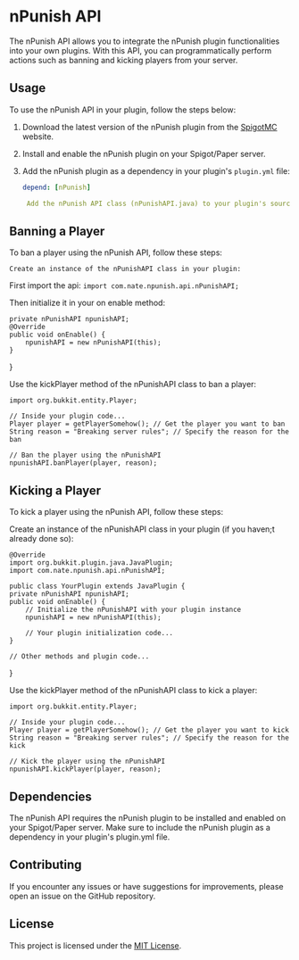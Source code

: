 # nPunish API

The nPunish API allows you to integrate the nPunish plugin functionalities into your own plugins. With this API, you can programmatically perform actions such as banning and kicking players from your server.

## Usage

To use the nPunish API in your plugin, follow the steps below:

1. Download the latest version of the nPunish plugin from the [SpigotMC](https://www.spigotmc.org/) website.
2. Install and enable the nPunish plugin on your Spigot/Paper server.
3. Add the nPunish plugin as a dependency in your plugin's `plugin.yml` file:

   ```yaml
   depend: [nPunish]

    Add the nPunish API class (nPunishAPI.java) to your plugin's source code. You can find the API class in this repository.

## Banning a Player

To ban a player using the nPunish API, follow these steps:

    Create an instance of the nPunishAPI class in your plugin:

First import the api:
`import com.nate.npunish.api.nPunishAPI;`

Then initialize it in your on enable method:

    private nPunishAPI npunishAPI;
    @Override
    public void onEnable() {
        npunishAPI = new nPunishAPI(this);
    }
}

Use the kickPlayer method of the nPunishAPI class to ban a player:


    import org.bukkit.entity.Player;

    // Inside your plugin code...
    Player player = getPlayerSomehow(); // Get the player you want to ban
    String reason = "Breaking server rules"; // Specify the reason for the ban

    // Ban the player using the nPunishAPI
    npunishAPI.banPlayer(player, reason);

## Kicking a Player

To kick a player using the nPunish API, follow these steps:

Create an instance of the nPunishAPI class in your plugin (if you haven;t already done so):


    @Override
    import org.bukkit.plugin.java.JavaPlugin;
    import com.nate.npunish.api.nPunishAPI;

    public class YourPlugin extends JavaPlugin {
    private nPunishAPI npunishAPI;
    public void onEnable() {
        // Initialize the nPunishAPI with your plugin instance
        npunishAPI = new nPunishAPI(this);

        // Your plugin initialization code...
    }

    // Other methods and plugin code...
}

Use the kickPlayer method of the nPunishAPI class to kick a player:


    import org.bukkit.entity.Player;

    // Inside your plugin code...
    Player player = getPlayerSomehow(); // Get the player you want to kick
    String reason = "Breaking server rules"; // Specify the reason for the kick

    // Kick the player using the nPunishAPI
    npunishAPI.kickPlayer(player, reason);



## Dependencies

The nPunish API requires the nPunish plugin to be installed and enabled on your Spigot/Paper server. Make sure to include the nPunish plugin as a dependency in your plugin's plugin.yml file.

## Contributing

If you encounter any issues or have suggestions for improvements, please open an issue on the GitHub repository.

## License

This project is licensed under the [MIT License](LICENSE).
